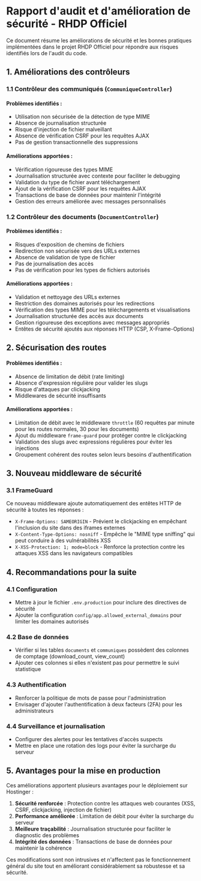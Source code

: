 # Rapport d'audit et d'amélioration de sécurité - RHDP Officiel

Ce document résume les améliorations de sécurité et les bonnes pratiques implémentées dans le projet RHDP Officiel pour répondre aux risques identifiés lors de l'audit du code.

## 1. Améliorations des contrôleurs

### 1.1 Contrôleur des communiqués (`CommuniqueController`)

#### Problèmes identifiés :
- Utilisation non sécurisée de la détection de type MIME
- Absence de journalisation structurée
- Risque d'injection de fichier malveillant
- Absence de vérification CSRF pour les requêtes AJAX
- Pas de gestion transactionnelle des suppressions

#### Améliorations apportées :
- Vérification rigoureuse des types MIME
- Journalisation structurée avec contexte pour faciliter le debugging
- Validation du type de fichier avant téléchargement
- Ajout de la vérification CSRF pour les requêtes AJAX
- Transactions de base de données pour maintenir l'intégrité
- Gestion des erreurs améliorée avec messages personnalisés

### 1.2 Contrôleur des documents (`DocumentController`)

#### Problèmes identifiés :
- Risques d'exposition de chemins de fichiers
- Redirection non sécurisée vers des URLs externes
- Absence de validation de type de fichier
- Pas de journalisation des accès
- Pas de vérification pour les types de fichiers autorisés

#### Améliorations apportées :
- Validation et nettoyage des URLs externes
- Restriction des domaines autorisés pour les redirections
- Vérification des types MIME pour les téléchargements et visualisations
- Journalisation structurée des accès aux documents
- Gestion rigoureuse des exceptions avec messages appropriés
- Entêtes de sécurité ajoutés aux réponses HTTP (CSP, X-Frame-Options)

## 2. Sécurisation des routes

#### Problèmes identifiés :
- Absence de limitation de débit (rate limiting)
- Absence d'expression régulière pour valider les slugs
- Risque d'attaques par clickjacking
- Middlewares de sécurité insuffisants

#### Améliorations apportées :
- Limitation de débit avec le middleware `throttle` (60 requêtes par minute pour les routes normales, 30 pour les documents)
- Ajout du middleware `frame-guard` pour protéger contre le clickjacking
- Validation des slugs avec expressions régulières pour éviter les injections
- Groupement cohérent des routes selon leurs besoins d'authentification

## 3. Nouveau middleware de sécurité

### 3.1 FrameGuard

Ce nouveau middleware ajoute automatiquement des entêtes HTTP de sécurité à toutes les réponses :
- `X-Frame-Options: SAMEORIGIN` - Prévient le clickjacking en empêchant l'inclusion du site dans des iframes externes
- `X-Content-Type-Options: nosniff` - Empêche le "MIME type sniffing" qui peut conduire à des vulnérabilités XSS
- `X-XSS-Protection: 1; mode=block` - Renforce la protection contre les attaques XSS dans les navigateurs compatibles

## 4. Recommandations pour la suite

### 4.1 Configuration

- Mettre à jour le fichier `.env.production` pour inclure des directives de sécurité
- Ajouter la configuration `config/app.allowed_external_domains` pour limiter les domaines autorisés

### 4.2 Base de données

- Vérifier si les tables `documents` et `communiques` possèdent des colonnes de comptage (download_count, view_count)
- Ajouter ces colonnes si elles n'existent pas pour permettre le suivi statistique

### 4.3 Authentification

- Renforcer la politique de mots de passe pour l'administration
- Envisager d'ajouter l'authentification à deux facteurs (2FA) pour les administrateurs

### 4.4 Surveillance et journalisation

- Configurer des alertes pour les tentatives d'accès suspects
- Mettre en place une rotation des logs pour éviter la surcharge du serveur

## 5. Avantages pour la mise en production

Ces améliorations apportent plusieurs avantages pour le déploiement sur Hostinger :

1. **Sécurité renforcée** : Protection contre les attaques web courantes (XSS, CSRF, clickjacking, injection de fichier)
2. **Performance améliorée** : Limitation de débit pour éviter la surcharge du serveur
3. **Meilleure traçabilité** : Journalisation structurée pour faciliter le diagnostic des problèmes
4. **Intégrité des données** : Transactions de base de données pour maintenir la cohérence

Ces modifications sont non intrusives et n'affectent pas le fonctionnement général du site tout en améliorant considérablement sa robustesse et sa sécurité.
